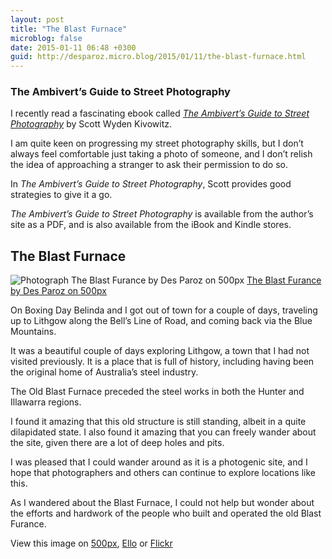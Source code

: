 ```yaml
---
layout: post
title: "The Blast Furnace"
microblog: false
date: 2015-01-11 06:48 +0300
guid: http://desparoz.micro.blog/2015/01/11/the-blast-furnace.html
---
```

<h3>The Ambivert&#8217;s Guide to Street Photography</h3>

I recently read a fascinating ebook called <a href="https://scottwyden.com/ebooks/"><em>The Ambivert&#8217;s Guide to Street Photography</em></a> by Scott Wyden Kivowitz.

I am quite keen on progressing my street photography skills, but I don&#8217;t always feel comfortable just taking a photo of someone, and I don&#8217;t relish the idea of approaching a stranger to ask their permission to do so.

In <em>The Ambivert&#8217;s Guide to Street Photography</em>, Scott provides good strategies to give it a go.

<em>The Ambivert&#8217;s Guide to Street Photography</em> is available from the author&#8217;s site as a PDF, and is also available from the iBook and Kindle stores.

<h2>The Blast Furnace</h2>

<div class="pixels-photo">
  <img src="https://drscdn.500px.org/photo/95304419/m=900/b61bc74c9bfb604c722b7bcc6f885172" alt="Photograph The Blast Furance by Des Paroz on 500px">
  <a href="https://500px.com/photo/95304419/the-blast-furance-by-des-paroz">The Blast Furance by Des Paroz on 500px</a>
</div>

<script type="text/javascript" src="https://500px.com/embed.js"></script>

On Boxing Day Belinda and I got out of town for a couple of days, traveling up to Lithgow along the Bell&#8217;s Line of Road, and coming back via the Blue Mountains.

It was a beautiful couple of days exploring Lithgow, a town that I had not visited previously. It is a place that is full of history, including having been the original home of Australia&#8217;s steel industry.

The Old Blast Furnace preceded the steel works in both the Hunter and Illawarra regions.

I found it amazing that this old structure is still standing, albeit in a quite dilapidated state. I also found it amazing that you can freely wander about the site, given there are a lot of deep holes and pits.

I was pleased that I could wander around as it is a photogenic site, and I hope that photographers and others can continue to explore locations like this.

As I wandered about the Blast Furnace, I could not help but wonder about the efforts and hardwork of the people who built and operated the old Blast Furance.

View this image on <a href="https://500px.com/photo/95304419/the-blast-furance-by-des-paroz">500px</a>, <a href="https://ello.co/desparoz/post/NfM-bn67GV2izmS3kBkm2A">Ello</a> or <a href="https://www.flickr.com/photos/bluebeyond/16064970647/">Flickr</a>

